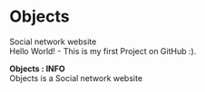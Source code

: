 # Objects
Social network website
<br>Hello World! - This is my first Project on GitHub :).

<b>Objects : INFO</b>
<br>Objects is a Social network website
